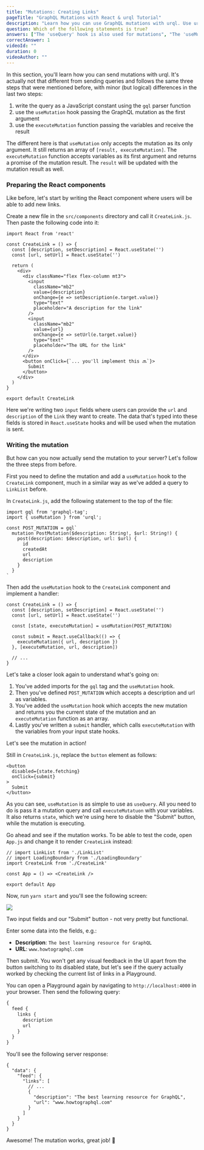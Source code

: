 ```yaml
---
title: "Mutations: Creating Links"
pageTitle: "GraphQL Mutations with React & urql Tutorial"
description: "Learn how you can use GraphQL mutations with urql. Use urql's 'useMutation' hook to define and send mutations."
question: Which of the following statements is true?
answers: ["The 'useQuery' hook is also used for mutations", "The 'useMutation' hook accepts only the mutation and returns its current state and a function that accepts variables", "The 'useMutation' hook accepts both a mutation and variables and returns a function", "GraphQL mutations never take any arguments"]
correctAnswer: 1
videoId: ""
duration: 0		
videoAuthor: ""
---
```


In this section, you'll learn how you can send mutations with urql. It's actually not that different from sending queries and follows the same three steps that were mentioned before, with minor (but logical) differences in the last two steps:

1. write the query as a JavaScript constant using the `gql` parser function
1. use the `useMutation` hook passing the GraphQL mutation as the first argument
1. use the `executeMutation` function passing the variables and receive the result

The different here is that `useMutation` only accepts the mutation as its only
argument. It still returns an array of `[result, executeMutation]`. The `executeMutation`
function accepts variables as its first argument and returns a promise of the
mutation result. The `result` will be updated with the mutation result as well.

### Preparing the React components

Like before, let's start by writing the React component where users will be able to add new links.

<Instruction>

Create a new file in the `src/components` directory and call it `CreateLink.js`. Then paste the following code into it:

```js(path=".../hackernews-react-urql/src/components/CreateLink.js")
import React from 'react'

const CreateLink = () => {
  const [description, setDescription] = React.useState('')
  const [url, setUrl] = React.useState('')

  return (
    <div>
      <div className="flex flex-column mt3">
        <input
          className="mb2"
          value={description}
          onChange={e => setDescription(e.target.value)}
          type="text"
          placeholder="A description for the link"
        />
        <input
          className="mb2"
          value={url}
          onChange={e => setUrl(e.target.value)}
          type="text"
          placeholder="The URL for the link"
        />
      </div>
      <button onClick={`... you'll implement this 🔜`}>
        Submit
      </button>
    </div>
  )
}

export default CreateLink
```

</Instruction>

Here we're writing two `input` fields where users can provide the `url` and `description` of the `Link` they want to create. The data that's typed into these fields is stored in `React.useState` hooks and will be used when the mutation is sent.

### Writing the mutation

But how can you now actually send the mutation to your server? Let's follow the three steps from before.

First you need to define the mutation and add a `useMutation` hook to the `CreateLink` component, much in a similar way as we've added a query to `LinkList` before.

<Instruction>

In `CreateLink.js`, add the following statement to the top of the file:

```js(path=".../hackernews-react-urql/src/components/CreateLink.js")
import gql from 'graphql-tag';
import { useMutation } from 'urql';

const POST_MUTATION = gql`
  mutation PostMutation($description: String!, $url: String!) {
    post(description: $description, url: $url) {
      id
      createdAt
      url
      description
    }
  }
`
```

</Instruction>

<Instruction>

Then add the `useMutation` hook to the `CreateLink` component and implement a handler:

```js{5,7-9}(path=".../hackernews-react-urql/src/components/CreateLink.js")
const CreateLink = () => {
  const [description, setDescription] = React.useState('')
  const [url, setUrl] = React.useState('')

  const [state, executeMutation] = useMutation(POST_MUTATION)
  
  const submit = React.useCallback(() => {
    executeMutation({ url, description })
  }, [executeMutation, url, description])
  
  // ...
}
```

</Instruction>

Let's take a closer look again to understand what's going on:

1. You've added imports for the `gql` tag and the `useMutation` hook.
1. Then you've defined `POST_MUTATION` which accepts a description and url as variables.
1. You've added the `useMutation` hook which accepts the new mutation and returns you the current state of the mutation and an `executeMutation` function as an array.
1. Lastly you've written a `submit` handler, which calls `executeMutation` with the variables from your input state hooks.

Let's see the mutation in action!

<Instruction>

Still in `CreateLink.js`, replace the `button` element as follows:

```js(path=".../hackernews-react-urql/src/components/CreateLink.js")
<button
  disabled={state.fetching}
  onClick={submit}
>
  Submit
</button>
```

</Instruction>

As you can see, `useMutation` is as simple to use as `useQuery`. All you need to do is pass it a mutation query and call `executeMutatuon` with your variables. It also returns `state`, which we're using here to disable the "Submit" button, while the mutation is executing.

<Instruction>

Go ahead and see if the mutation works. To be able to test the code, open `App.js` and change it to render `CreateLink` instead:

```js(path=".../hackernews-react-urql/src/components/App.js")
// import LinkList from './LinkList'
// import LoadingBoundary from './LoadingBoundary'
import CreateLink from './CreateLink'

const App = () => <CreateLink />

export default App
```

</Instruction>

Now, run `yarn start` and you'll see the following screen:

![](http://imgur.com/AJNlEfj.png)

Two input fields and our "Submit" button - not very pretty but functional.

Enter some data into the fields, e.g.:

- **Description**: `The best learning resource for GraphQL`
- **URL**: `www.howtographql.com`

Then submit. You won't get any visual feedback in the UI apart from the button switching to its disabled state, but let's see if the query actually worked by checking the current list of links in a Playground.

You can open a Playground again by navigating to `http://localhost:4000` in your browser. Then send the following query:

```graphql
{
  feed {
    links {
      description
      url
    }
  }
}
```

You'll see the following server response:

```js(nocopy)
{
  "data": {
    "feed": {
      "links": [
        // ...
        {
          "description": "The best learning resource for GraphQL",
          "url": "www.howtographql.com"
        }
      ]
    }
  }
}
```

Awesome! The mutation works, great job! 💪
